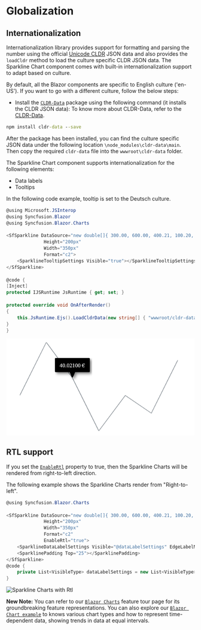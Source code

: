 # Globalization

## Internationalization

Internationalization library provides support for formatting and parsing the number using the official [Unicode CLDR](http://cldr.unicode.org/) JSON data and also provides the `loadCldr` method to load the culture specific CLDR JSON data. The Sparkline Chart component comes with built-in internationalization support to adapt based on culture.

By default, all the Blazor components are specific to English culture ('en-US'). If you want to go with a different culture, follow the below steps:

* Install the [`CLDR-Data`](http://cldr.unicode.org/index/cldr-spec/json) package using the following command (it installs the CLDR JSON data): To
know more about CLDR-Data, refer to the
[CLDR-Data](http://cldr.unicode.org/index/cldr-spec/json).

```cmd
npm install cldr-data --save
```

After the package has been installed, you can find the culture specific JSON data under the following location `\node_modules\cldr-data\main`. Then copy the required `cldr-data` file into the `wwwroot\cldr-data` folder.

The Sparkline Chart component supports internationalization for the following elements:

* Data labels
* Tooltips

In the following code example, tooltip is set to the Deutsch culture.

```csharp
@using Microsoft.JSInterop
@using Syncfusion.Blazor
@using Syncfusion.Blazor.Charts

<SfSparkline DataSource="new double[]{ 300.00, 600.00, 400.21, 100.20, 300.70, 200.04, 500.00 }"
              Height="200px"
              Width="350px"
              Format="c2">
    <SparklineTooltipSettings Visible="true"></SparklineTooltipSettings>
</SfSparkline>

@code {
[Inject]
protected IJSRuntime JsRuntime { get; set; }

protected override void OnAfterRender()
{
    this.JsRuntime.Ejs().LoadCldrData(new string[] { "wwwroot/cldr-data/currencies.json", "wwwroot/cldr-data/numbers.json" }).SetCulture("de").SetCurrencyCode("EUR");
}
}
```

![Sparkline Charts with internationalization](./images/localization/Localization.png)

## RTL support

If you set the [`EnableRtl`](https://help.syncfusion.com/cr/blazor/Syncfusion.Blazor.Charts.SfSparkline-1.html) property to true, then the Sparkline Charts will be rendered from right-to-left direction.

The following example shows the Sparkline Charts render from "Right-to-left".

```csharp
@using Syncfusion.Blazor.Charts

<SfSparkline DataSource="new double[]{ 300.00, 600.00, 400.21, 100.20, 300.70, 200.04, 500.00 }"
              Height="200px"
              Width="350px"
              Format="c2"
              EnableRtl="true">
    <SparklineDataLabelSettings Visible="@dataLabelSettings" EdgeLabelMode="EdgeLabelMode.Shift"></SparklineDataLabelSettings>
    <SparklinePadding Top="25"></SparklinePadding>
</SfSparkline>
@code {
    private List<VisibleType> dataLabelSettings = new List<VisibleType> { VisibleType.All };
}
```

![Sparkline Charts with Rtl](./images/localization/Rtl.png)

**New Note:** You can refer to our [`Blazor Charts`](https://www.syncfusion.com/blazor-components/blazor-charts) feature tour page for its groundbreaking feature representations. You can also explore our [`Blazor Chart example`](https://blazor.syncfusion.com/demos/chart/line?theme=bootstrap4) to knows various chart types and how to represent time-dependent data, showing trends in data at equal intervals.